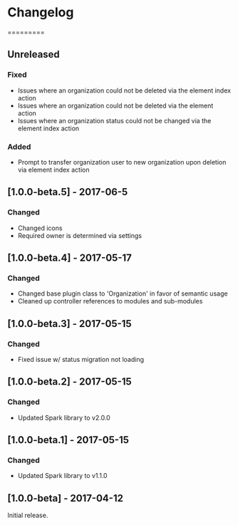 Changelog
=========

=========
## Unreleased
### Fixed
- Issues where an organization could not be deleted via the element index action
- Issues where an organization could not be deleted via the element action
- Issues where an organization status could not be changed via the element index action

### Added
- Prompt to transfer organization user to new organization upon deletion via element index action

## [1.0.0-beta.5] - 2017-06-5
### Changed
- Changed icons
- Required owner is determined via settings

## [1.0.0-beta.4] - 2017-05-17
### Changed
- Changed base plugin class to 'Organization' in favor of semantic usage
- Cleaned up controller references to modules and sub-modules

## [1.0.0-beta.3] - 2017-05-15
### Changed
- Fixed issue w/ status migration not loading

## [1.0.0-beta.2] - 2017-05-15
### Changed
- Updated Spark library to v2.0.0

## [1.0.0-beta.1] - 2017-05-15
### Changed
- Updated Spark library to v1.1.0

## [1.0.0-beta] - 2017-04-12

Initial release.
